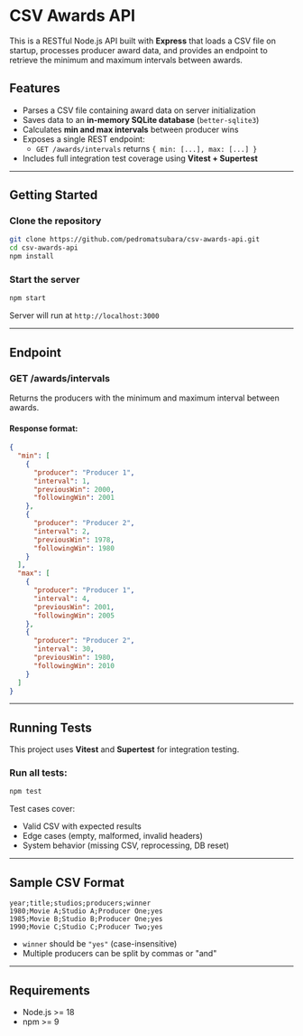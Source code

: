 # CSV Awards API

This is a RESTful Node.js API built with **Express** that loads a CSV file on startup, processes producer award data, and provides an endpoint to retrieve the minimum and maximum intervals between awards.

## Features

- Parses a CSV file containing award data on server initialization
- Saves data to an **in-memory SQLite database** (`better-sqlite3`)
- Calculates **min and max intervals** between producer wins
- Exposes a single REST endpoint:
  - `GET /awards/intervals` returns `{ min: [...], max: [...] }`
- Includes full integration test coverage using **Vitest + Supertest**

---

## Getting Started

### Clone the repository

```bash
git clone https://github.com/pedromatsubara/csv-awards-api.git
cd csv-awards-api
npm install
```

### Start the server

```bash
npm start
```

Server will run at `http://localhost:3000`

---

## Endpoint

### GET /awards/intervals

Returns the producers with the minimum and maximum interval between awards.

#### Response format:

```json
{
  "min": [
    {
      "producer": "Producer 1",
      "interval": 1,
      "previousWin": 2000,
      "followingWin": 2001
    },
    {
      "producer": "Producer 2",
      "interval": 2,
      "previousWin": 1978,
      "followingWin": 1980
    }
  ],
  "max": [
    {
      "producer": "Producer 1",
      "interval": 4,
      "previousWin": 2001,
      "followingWin": 2005
    },
    {
      "producer": "Producer 2",
      "interval": 30,
      "previousWin": 1980,
      "followingWin": 2010
    }
  ]
}
```

---

## Running Tests

This project uses **Vitest** and **Supertest** for integration testing.

### Run all tests:

```bash
npm test
```

Test cases cover:

- Valid CSV with expected results  
- Edge cases (empty, malformed, invalid headers)  
- System behavior (missing CSV, reprocessing, DB reset)

---

## Sample CSV Format

```
year;title;studios;producers;winner
1980;Movie A;Studio A;Producer One;yes
1985;Movie B;Studio B;Producer One;yes
1990;Movie C;Studio C;Producer Two;yes
```

- `winner` should be `"yes"` (case-insensitive)  
- Multiple producers can be split by commas or "and"

---

## Requirements

- Node.js >= 18  
- npm >= 9
